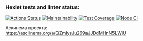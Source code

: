 ### Hexlet tests and linter status:
[![Actions Status](https://github.com/pterodactylsam/frontend-project-lvl2/workflows/hexlet-check/badge.svg)](https://github.com/pterodactylsam/frontend-project-lvl2/actions)
[![Maintainability](https://api.codeclimate.com/v1/badges/579149df8f041e461ef4/maintainability)](https://codeclimate.com/github/pterodactylsam/frontend-project-lvl2/maintainability)
[![Test Coverage](https://api.codeclimate.com/v1/badges/579149df8f041e461ef4/test_coverage)](https://codeclimate.com/github/pterodactylsam/frontend-project-lvl2/test_coverage)
[![Node CI](https://github.com/pterodactylsam/frontend-project-lvl2/workflows/nodejs.yml/badge.svg)](https://github.com//pterodactylsam/frontend-project-lvl2/actions)

Аскинема проекта: https://asciinema.org/a/QZmIysJu269aJJDdMHnN5LWjU
